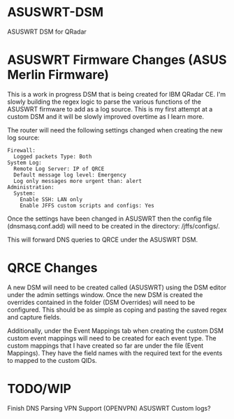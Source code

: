 # ASUSWRT-DSM
ASUSWRT DSM for QRadar

# ASUSWRT Firmware Changes (ASUS Merlin Firmware)
This is a work in progress DSM that is being created for IBM QRadar CE. I'm slowly building the regex logic to parse the various functions of the ASUSWRT firmware to add as a log source. This is my first attempt at a custom DSM and it will be slowly improved overtime as I learn more. 

The router will need the following settings changed when creating the new log source:

    Firewall:
      Logged packets Type: Both
    System Log:
      Remote Log Server: IP of QRCE
      Default message log level: Emergency
      Log only messages more urgent than: alert
    Administration:
      System:
        Enable SSH: LAN only
        Enable JFFS custom scripts and configs: Yes

  Once the settings have been changed in ASUSWRT then the config file (dnsmasq.conf.add) will need to be created in the directory: /jffs/configs/.

  This will forward DNS queries to QRCE under the ASUSWRT DSM.

# QRCE Changes
A new DSM will need to be created called (ASUSWRT) using the DSM editor under the admin settings window. Once the new DSM is created the overrides contained in the folder (DSM Overrides) will need to be configured. This should be as simple as coping and pasting the saved regex and capture fields.

Additionally, under the Event Mappings tab when creating the custom DSM custom event mappings will need to be created for each event type. The custom mappings that I have created so far are under the file (Event Mappings). They have the field names with the required text for the events to mapped to the custom QIDs.


# TODO/WIP
Finish DNS Parsing
VPN Support (OPENVPN)
ASUSWRT Custom logs?
